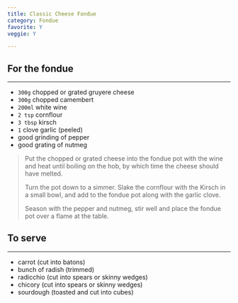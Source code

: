 ```yaml
---
title: Classic Cheese Fondue 
category: Fondue
favorite: Y
veggie: Y

--- 
```


## For the fondue

---

* `300g` chopped or grated gruyere cheese
* `300g` chopped camembert
* `200ml` white wine
* `2 tsp` cornflour
* `3 tbsp` kirsch
* `1` clove garlic (peeled)
* good grinding of pepper
* good grating of nutmeg

> Put the chopped or grated cheese into the fondue pot with the wine and heat until boiling on the hob, by which time the cheese should have melted.
>
> Turn the pot down to a simmer. Slake the cornflour with the Kirsch in a small bowl, and add to the fondue pot along with the garlic clove.
>
> Season with the pepper and nutmeg, stir well and place the fondue pot over a flame at the table.

## To serve

---

* carrot (cut into batons)
* bunch of radish (trimmed)
* radicchio (cut into spears or skinny wedges)
* chicory (cut into spears or skinny wedges)
* sourdough (toasted and cut into cubes)
 

